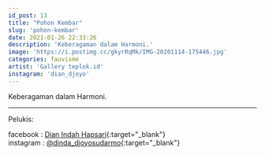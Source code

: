 ```yaml
---
id_post: 13
title: "Pohon Kembar"
slug: 'pohon-kembar'
date: 2021-01-26 22:33:26
description: 'Keberagaman dalam Harmoni.'
image: 'https://i.postimg.cc/gkyrRqMk/IMG-20201114-175446.jpg'
categories: fauvisme
artist: 'Gallery teplok.id'
instagram: 'dian_djoyo'
---
```


Keberagaman dalam Harmoni.

<hr>

Pelukis:

facebook : [Dian Indah Hapsari](https://www.facebook.com/dinda.djoyosudarmo){:target="_blank"}  
instagram : [@dinda_djoyosudarmo](https://www.instagram.com/dinda_djoyosudarmo/){:target="_blank"}